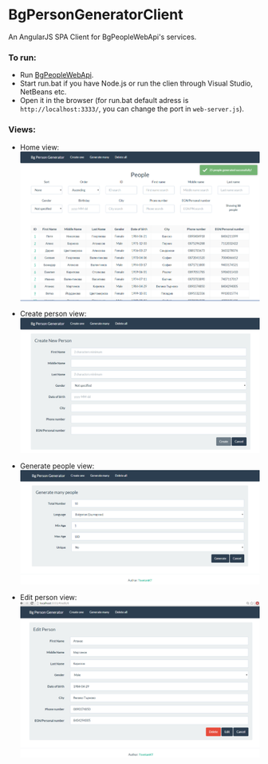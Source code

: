 BgPersonGeneratorClient
=======================
An AngularJS SPA Client for BgPeopleWebApi's services.


### To run:
*	Run [BgPeopleWebApi](https://github.com/TsvetanKT/BgPeopleWebApi).
*	Start run.bat if you have Node.js or run the clien through Visual Studio, NetBeans etc.
*	Open it in the browser (for run.bat default adress is `http://localhost:3333/`, you can change the port in `web-server.js`).


### Views:
*	Home view:<br>
![Home view](https://raw.githubusercontent.com/TsvetanKT/BgPersonGeneratorClient/master/ReadmeViews/Home.png "Home view")

*	Create person view:<br>
![Create person view](https://raw.githubusercontent.com/TsvetanKT/BgPersonGeneratorClient/master/ReadmeViews/Create.png "Create person view")

*	Generate people view:<br>
![Generate people view](https://raw.githubusercontent.com/TsvetanKT/BgPersonGeneratorClient/master/ReadmeViews/Generate.png "Generate people view")

*	Edit person view:<br>
![Edit person view](https://raw.githubusercontent.com/TsvetanKT/BgPersonGeneratorClient/master/ReadmeViews/Edit.png "Edit person view")